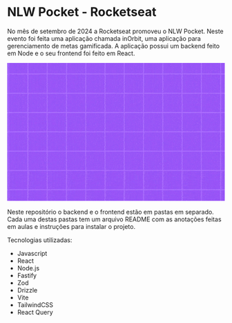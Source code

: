 # NLW Pocket - Rocketseat

No mês de setembro de 2024 a Rocketseat promoveu o NLW Pocket. Neste evento foi feita uma aplicação chamada inOrbit, uma aplicação para gerenciamento de metas gamificada. A aplicação possui um backend feito em Node e o seu frontend foi feito em React.

![NLW](inorbit.gif)

Neste repositório o backend e o frontend estão em pastas em separado. Cada uma destas pastas tem um arquivo README com as anotações feitas em aulas e instruções para instalar o projeto.

Tecnologias utilizadas:

- Javascript
- React
- Node.js
- Fastify
- Zod
- Drizzle
- Vite
- TailwindCSS
- React Query
